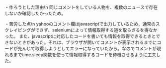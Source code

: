 ・作ろうとした理由\n
同じコメントをしている人物を、複数のニュースで存在しないか確認したかったため。

・苦労した点\n
yahooのコメント欄はjavascriptで出力しているため、通常のスクレイピングができず、seleniumによって情報取得する道を取らざるを得なかった。
また、javascriptに対応したコードを書いても情報を取得できるときとできないときがあった。それは、ブラウザが開いてコメントが表示されるまでにコードが先んじて取得しようとしてエラーになっていたから。なのでコメントが現れるまでtime.sleep関数を使って情報取得するコードを待機させるように工夫した。


